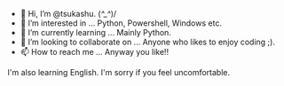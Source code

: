 - 👋 Hi, I’m @tsukashu. \(*^_^*)/
- 👀 I’m interested in ... Python, Powershell, Windows etc.
- 🌱 I’m currently learning ... Mainly Python. 
- 💞️ I’m looking to collaborate on ... Anyone who likes to enjoy coding ;).
- 📫 How to reach me ... Anyway you like!!

I'm also learning English. I'm sorry if you feel uncomfortable.

<!---
tsukashu/tsukashu is a ✨ special ✨ repository because its `README.md` (this file) appears on your GitHub profile.
You can click the Preview link to take a look at your changes.
--->
